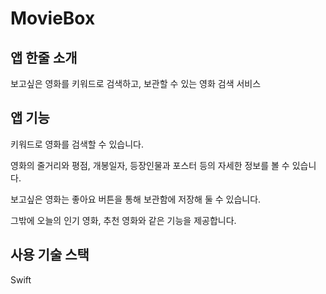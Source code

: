 # MovieBox
## 앱 한줄 소개
보고싶은 영화를 키워드로 검색하고, 보관할 수 있는 영화 검색 서비스


## 앱 기능
키워드로 영화를 검색할 수 있습니다.

영화의 줄거리와 평점, 개봉일자, 등장인물과 포스터 등의 자세한 정보를 볼 수 있습니다.

보고싶은 영화는 좋아요 버튼을 통해 보관함에 저장해 둘 수 있습니다.

그밖에 오늘의 인기 영화, 추천 영화와 같은 기능을 제공합니다.


## 사용 기술 스택
Swift
